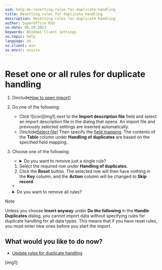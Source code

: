```yaml
---
uid: help-de-resetting-rules-for-duplicate-handling
title: Resetting rules for duplicate handling
description: Resetting rules for duplicate handling
author: SuperOffice RnD
so.date: 06.29.2022
keywords: Windows Client settings
so.topic: help
language: de
so.client: win
so.envir: onsite
---
```


# Reset one or all rules for duplicate handling

1. [!include[How to open import](includes/open-import.md)]

2. Do one of the following:

    * Click ![icon][img1] next to the **Import description file** field and select an import description file in the dialog that opens. An import file and previously selected settings are inserted automatically.
    * [!include[Select file](includes/step-select-file.md)] Then specify the [field mapping][1]. The contents of the **Table** column under **Handling of duplicates** are based on the specified field mapping.

3. Choose one of the following:

    * <details><summary>Do you want to remove just a single rule?</summary>

    1. Select the required row under **Handling of duplicates**.
    2. Click the **Reset** button. The selected row will then have nothing in the **Key** column, and the **Action** column will be changed to **Skip record**.

    </details>
    * <details><summary>Do you want to remove all rules?</summary>

    Click the **Reset all** button below **Handling of duplicates**. All rows will then have nothing in the **Key** column and the **Action** column for each row will be changed to **Skip record**.
    </details>

> [!NOTE]
> Unless you choose **Insert anyway** under **Do the following** in the **Handle Duplicates** dialog, you cannot import data without specifying rules for duplicate handling for all data types. This means that if you have reset rules, you must enter new ones before you start the import.

## What would you like to do now?

* [Update rules for duplicate handling][2]

<!-- Referenced links -->
[1]: field-mapping.md
[2]: updating-rules-for-duplicate-handling.md

<!-- Referenced images -->
[img1]:


